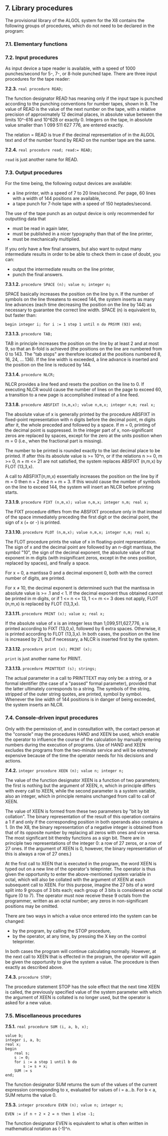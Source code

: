 ## 7. Library procedures

The provisional library of the ALGOL system for the X8 contains
the following groups of procedures, which do not need to be
declared in the program:

### 7.1. Elementary functions

### 7.2. Input procedures

As input device a tape reader is available, with a speed of
1000 punches/second for 5-, 7-, or 8-hole punched tape. There
are three input procedures for the tape reader:

**7.2.3.** `real procedure READ;`

The function designator READ has meaning only if the input tape
is punched according to the punching conventions for number
tapes, shown in 8. The value of READ is the value of the next
number on the tape, with a relative precision of approximately
12 decimal places, in absolute value between the limits 10^-616
and 10^628 or exactly 0. Integers on the tape, in absolute
value smaller than 1 099 511 627 776, are entered exactly.

The relation <number> = READ is true if the decimal
representation of <number> in the ALGOL text and of the number
found by READ on the number tape are the same.

**7.2.4.** `real procedure read; read:= READ;`

`read` is just another name for READ.

### 7.3. Output procedures

For the time being, the following output devices are available:

  * a line printer, with a speed of 7 to 20 lines/second. Per page, 60 lines with a width of 144 positions are available,
  * a tape punch for 7-hole tape with a speed of 150 heptades/second.

The use of the tape punch as an output device is only recommended for outputting data that

  * must be read in again later,
  * must be published in a nicer typography than that of the line printer,
  * must be mechanically multiplied.

If you only have a few final answers, but also want to output
many intermediate results in order to be able to check them in
case of doubt, you can:

  * output the intermediate results on the line printer,
  * punch the final answers.

**7.3.1.2.** `procedure SPACE (n); value n; integer n;`

SPACE basically increases the position on the line by n. If the
number of symbols on the line threatens to exceed 144, the
system inserts as many line advances (each time decreasing the
position on the line by 144) as necessary to guarantee the
correct line width. SPACE (n) is equivalent to, but faster
than:

    begin integer i; for i := 1 step 1 until n do PRSYM (93) end;

**7.3.1.3.** `procedure TAB;`

TAB in principle increases the position on the line by at least
2 and at most 9, so that an 8-fold is achieved (the positions
on the line are numbered from 0 to 143. The "tab stops" are
therefore located at the positions numbered 8, 16, 24, ... 136).
If the line width is exceeded, a line advance is inserted
and the position on the line is reduced by 144.

**7.3.1.4.** `procedure NLCR;`

NLCR provides a line feed and resets the position on the line
to 0. If executing NLCR would cause the number of lines on the
page to exceed 60, a transition to a new page is accomplished
instead of a line feed.

**7.3.1.8.** `procedure ABSFIXT (n,m,x); value n,m,x; integer n,m; real x;`

The absolute value of x is generally printed by the procedure
ABSFIXT in fixed-point representation with n digits before the
decimal point, m digits after it, the whole preceded and
followed by a space. If m = 0, printing of the decimal point is
suppressed. In the integer part of x, non-significant zeros are
replaced by spaces, except for the zero at the units position
when m = 0 (i.e., when the fractional part is missing).

The number to be printed is rounded exactly to the last decimal
place to be printed. If after this its absolute value is >= 10^n,
or if the relations n >= 0, m >= 0, n + m <= 21 are not
satisfied, the system replaces ABSFIXT (n,m,x) by FLOT (13,3,x).

A call to ABSFIXT(n,m,x) essentially increases the position on
the line by if m = 0 then n + 2 else n + m + 3. If this would
cause the number of symbols on the line to exceed 144, the
system will insert an NLCR before printing starts.

**7.3.1.9.** `procedure FIXT (n,m,x); value n,m,x; integer n,m; real x;`

The FIXT procedure differs from the ABSFIXT procedure only in
that instead of the space immediately preceding the first digit
or the decimal point, the sign of x (+ or -) is printed.

**7.3.1.10.** `procedure FLOT (n,m,x); value n,m,x; integer n,m; real x;`

The FLOT procedure prints the value of x in floating-point
representation. The sign of x and the decimal point are
followed by an n-digit mantissa, the symbol "10", the sign of
the decimal exponent, the absolute value of that exponent in m
digits (with insignificant zeros, except in the ones position,
replaced by spaces), and finally a space.

For x = 0, a mantissa 0 and a decimal exponent 0, both with the
correct number of digits, are printed.

For x ≠ 10, the decimal exponent is determined such that the
mantissa in absolute value is >= .1 and < 1. If the decimal
exponent thus obtained cannot be printed in m digits, or
if 1 <= n <= 13, 1 <= m <= 3 does not apply, FLOT (n,m,x) is
replaced by FLOT (13,3,x).

**7.3.1.11.** `procedure PRINT (x); value x; real x;`

If the absolute value of x is an integer less than
1,099,511,627,776, x is printed according to FIXT (13,0,x),
followed by 6 extra spaces. Otherwise, it is printed according
to FLOT (13,3,x). In both cases, the position on the line is
increased by 21, but if necessary, a NLCR is inserted first by
the system.

**7.3.1.12.** `procedure print (x); PRINT (x);`

`print` is just another name for PRINT.

**7.3.1.13.** `procedure PRINTTEXT (s); strings;`

The actual parameter in a call to PRINTTEXT may only be: a
string, or a formal identifier (the case of a "passed" formal
parameter), provided that the latter ultimately corresponds to
a string. The symbols of the string, stripped of the outer
string quotes, are printed, symbol by symbol. Whenever the line
width of 144 positions is in danger of being exceeded, the
system inserts an NLCR.

### 7.4. Console-driven input procedures

Only with the permission of, and in consultation with, the
contact person at the "console" may the procedures HAND and
XEEN be used, which enable the operator to influence the course
of the calculation by manually entering numbers during the
execution of programs. Use of HAND and XEEN excludes the
programs from the two-minute service and will be extremely
expensive because of the time the operator needs for his
decisions and actions.

**7.4.2.** `integer procedure XEEN (n); value n; integer n;`

The value of the function designator XEEN is a function of two
parameters; the first is nothing but the argument of XEEN, n,
which in principle differs with every call to XEEN, while the
second parameter is a system variable, also an integer, which
in principle remains unchanged from call to call of XEEN.

The value of XEEN is formed from these two parameters by "bit
by bit collation". The binary representation of the result of
this operation contains a 1 if and only if the corresponding
position in both operands also contains a 1. (In the X8, the
binary representation of a negative integer is obtained from
that of its opposite number by replacing all zeros with ones
and vice versa. The most significant bit thereby functions as a
sign bit. There are in principle two representations of the
integer 0: a row of 27 zeros, or a row of 27 ones. If the
argument of XEEN is 0, however, the binary representation of
this is always a row of 27 ones.)

At the first call to XEEN that is executed in the program, the
word XEEN is typed out on a new line of the operator's
teleprinter. The operator is thus given the opportunity to
enter the above-mentioned system variable in octal, which will
also be collated with the argument of XEEN at each subsequent
call to XEEN. For this purpose, imagine the 27 bits of a word
split into 9 groups of 3 bits each; each group of 3 bits is
considered an octal figure (0 to 7). The operator must now
receive these 9 octals from the programmer, written as an octal
number; any zeros in non-significant positions may be omitted.

There are two ways in which a value once entered into the system can be changed:

  * by the program, by calling the STOP procedure,
  * by the operator, at any time, by pressing the X key on the control teleprinter.

In both cases the program will continue calculating normally.
However, at the next call to XEEN that is effected in the
program, the operator will again be given the opportunity to
give the system a value. The procedure is then exactly as
described above.

**7.4.3.** `procedure STOP;`

The procedure statement STOP has the sole effect that the next
time XEEN is called, the previously specified value of the
system parameter with which the argument of XEEN is collated is
no longer used, but the operator is asked for a new value.

### 7.5. Miscellaneous procedures

**7.5.1.** `real procedure SUM (i, a, b, x);`

    value b;
    integer i, a, b;
    real x;
    begin
        real s;
        s := 0;
        for i := a step 1 until b do
            s := s + x;
        SUM := s
    end;

The function designator SUM returns the sum of the values of
the current expression corresponding to x, evaluated for values
of i = a...b. For b < a, SUM returns the value 0.

**7.5.3.** `integer procedure EVEN (n); value n; integer n;`

    EVEN := if n ÷ 2 × 2 = n then 1 else -1;

The function designator EVEN is equivalent to what is often
written in mathematical notation as (-1)^n.
